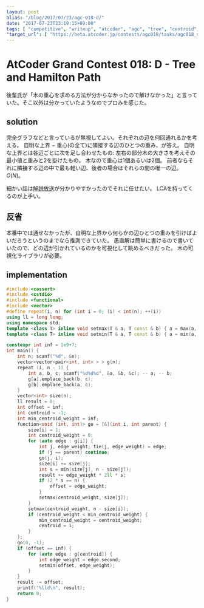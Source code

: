 ```yaml
---
layout: post
alias: "/blog/2017/07/23/agc-018-d/"
date: "2017-07-23T23:19:15+09:00"
tags: [ "competitive", "writeup", "atcoder", "agc", "tree", "centroid", "hamiltonian-path" ]
"target_url": [ "https://beta.atcoder.jp/contests/agc018/tasks/agc018_d" ]
---
```


# AtCoder Grand Contest 018: D - Tree and Hamilton Path

後輩氏が「木の重心を求める方法が分からなかったので解けなかった」と言っていた。そこ以外は分かっていたようなのでプロみを感じた。

## solution

完全グラフなどと言っているが無視してよい。それぞれの辺を何回通れるかを考える。
自明な上界 $-$ 重心(の全て)に隣接する辺のひとつの重み、が答え。
自明な上界とは各辺ごとに次を足し合わせたもの: 左右の部分木の大きさを考えその最小値と重みと$2$を掛けたもの。
木なので重心は$1$個あるいは$2$個。
前者ならそれに隣接する辺の中で最も軽い辺、後者の場合はそれらの間の唯一の辺。$O(N)$。

細かい話は[解説放送](https://www.youtube.com/watch?v=2sGEmgWVd6k)が分かりやすかったのでそれに任せたい。
LCAを持ってくるのが上手い。

## 反省

本番中では通せなかったが、自明な上界から何らかの辺ひとつの重みを引けばよいだろうというのまでなら推測できていた。
愚直解は簡単に書けるので書いていたので、どの辺が引かれているのかを可視化して眺めるべきだった。
木の可視化ライブラリが必要。

## implementation

``` c++
#include <cassert>
#include <cstdio>
#include <functional>
#include <vector>
#define repeat(i, n) for (int i = 0; (i) < int(n); ++(i))
using ll = long long;
using namespace std;
template <class T> inline void setmax(T & a, T const & b) { a = max(a, b); }
template <class T> inline void setmin(T & a, T const & b) { a = min(a, b); }

constexpr int inf = 1e9+7;
int main() {
    int n; scanf("%d", &n);
    vector<vector<pair<int, int> > > g(n);
    repeat (i, n - 1) {
        int a, b, c; scanf("%d%d%d", &a, &b, &c); -- a; -- b;
        g[a].emplace_back(b, c);
        g[b].emplace_back(a, c);
    }
    vector<int> size(n);
    ll result = 0;
    int offset = inf;
    int centroid = -1;
    int min_centroid_weight = inf;
    function<void (int, int)> go = [&](int i, int parent) {
        size[i] = 1;
        int centroid_weight = 0;
        for (auto edge : g[i]) {
            int j, edge_weight; tie(j, edge_weight) = edge;
            if (j == parent) continue;
            go(j, i);
            size[i] += size[j];
            int s = min(size[j], n - size[j]);
            result += edge_weight * 2ll * s;
            if (2 * s == n) {
                offset = edge_weight;
            }
            setmax(centroid_weight, size[j]);
        }
        setmax(centroid_weight, n - size[i]);
        if (centroid_weight < min_centroid_weight) {
            min_centroid_weight = centroid_weight;
            centroid = i;
        }
    };
    go(0, -1);
    if (offset == inf) {
        for (auto edge : g[centroid]) {
            int edge_weight = edge.second;
            setmin(offset, edge_weight);
        }
    }
    result -= offset;
    printf("%lld\n", result);
    return 0;
}
```

